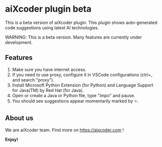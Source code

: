 # aiXcoder plugin beta

This is a beta version of aiXcoder plugin. This plugin shows auto-generated code suggestions using latest AI technologies.

WARNING: This is a beta version. Many features are currently under development.

## Features

1. Make sure you have internet access.
2. If you need to use proxy, configure it in VSCode configurations (ctrl+, and search "proxy").
3. Install Microsoft Python Extension (for Python) and Language Support for Java(TM) by Red Hat (for Java).
3. Open or create a Java or Python file, type "impo" and pause.
4. You should see suggestions appear momentarily marked by ⭐.

## About us

We are aiXcoder team. Find more on https://aixcoder.com !

**Enjoy!**

